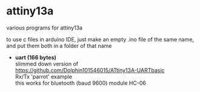# attiny13a
various programs for attiny13a

to use c files in arduino IDE, just make an empty .ino file of the same name, and put them both in a folder of that name

- <b>uart (166 bytes)</b> <br>
slimmed down version of https://github.com/Dolphin101546015/ATtiny13A-UARTbasic 
<br>Rx/Tx 'parrot' example
<br>this works for bluetooth (baud 9600) module HC-06
